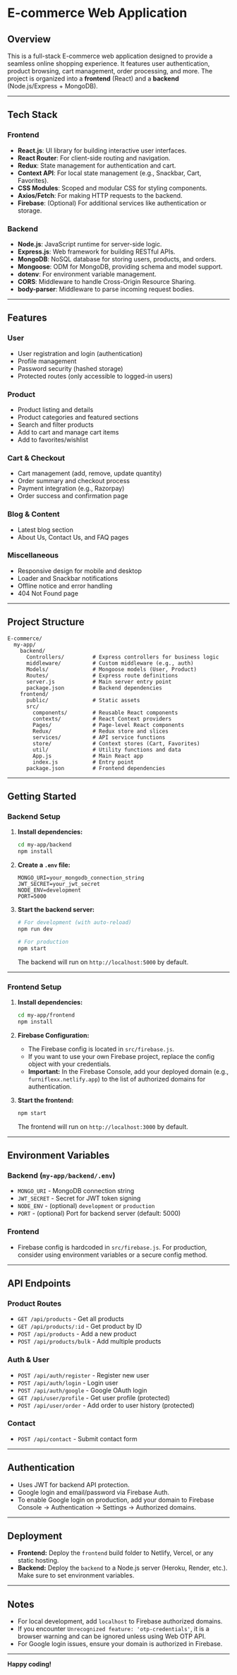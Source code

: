 # E-commerce Web Application

## Overview

This is a full-stack E-commerce web application designed to provide a seamless online shopping experience. It features user authentication, product browsing, cart management, order processing, and more. The project is organized into a **frontend** (React) and a **backend** (Node.js/Express + MongoDB).

---

## Tech Stack

### Frontend

- **React.js**: UI library for building interactive user interfaces.
- **React Router**: For client-side routing and navigation.
- **Redux**: State management for authentication and cart.
- **Context API**: For local state management (e.g., Snackbar, Cart, Favorites).
- **CSS Modules**: Scoped and modular CSS for styling components.
- **Axios/Fetch**: For making HTTP requests to the backend.
- **Firebase**: (Optional) For additional services like authentication or storage.

### Backend

- **Node.js**: JavaScript runtime for server-side logic.
- **Express.js**: Web framework for building RESTful APIs.
- **MongoDB**: NoSQL database for storing users, products, and orders.
- **Mongoose**: ODM for MongoDB, providing schema and model support.
- **dotenv**: For environment variable management.
- **CORS**: Middleware to handle Cross-Origin Resource Sharing.
- **body-parser**: Middleware to parse incoming request bodies.

---

## Features

### User
- User registration and login (authentication)
- Profile management
- Password security (hashed storage)
- Protected routes (only accessible to logged-in users)

### Product
- Product listing and details
- Product categories and featured sections
- Search and filter products
- Add to cart and manage cart items
- Add to favorites/wishlist

### Cart & Checkout
- Cart management (add, remove, update quantity)
- Order summary and checkout process
- Payment integration (e.g., Razorpay)
- Order success and confirmation page

### Blog & Content
- Latest blog section
- About Us, Contact Us, and FAQ pages

### Miscellaneous
- Responsive design for mobile and desktop
- Loader and Snackbar notifications
- Offline notice and error handling
- 404 Not Found page

---

## Project Structure

```
E-commerce/
  my-app/
    backend/
      Controllers/         # Express controllers for business logic
      middleware/          # Custom middleware (e.g., auth)
      Models/              # Mongoose models (User, Product)
      Routes/              # Express route definitions
      server.js            # Main server entry point
      package.json         # Backend dependencies
    frontend/
      public/              # Static assets
      src/
        components/        # Reusable React components
        contexts/          # React Context providers
        Pages/             # Page-level React components
        Redux/             # Redux store and slices
        services/          # API service functions
        store/             # Context stores (Cart, Favorites)
        util/              # Utility functions and data
        App.js             # Main React app
        index.js           # Entry point
      package.json         # Frontend dependencies
```

---

## Getting Started

### Backend Setup

1. **Install dependencies:**
   ```bash
   cd my-app/backend
   npm install
   ```

2. **Create a `.env` file:**
   ```
   MONGO_URI=your_mongodb_connection_string
   JWT_SECRET=your_jwt_secret
   NODE_ENV=development
   PORT=5000
   ```

3. **Start the backend server:**
   ```bash
   # For development (with auto-reload)
   npm run dev

   # For production
   npm start
   ```

   The backend will run on `http://localhost:5000` by default.

---

### Frontend Setup

1. **Install dependencies:**
   ```bash
   cd my-app/frontend
   npm install
   ```

2. **Firebase Configuration:**
   - The Firebase config is located in `src/firebase.js`.
   - If you want to use your own Firebase project, replace the config object with your credentials.
   - **Important:** In the Firebase Console, add your deployed domain (e.g., `furniflexx.netlify.app`) to the list of authorized domains for authentication.

3. **Start the frontend:**
   ```bash
   npm start
   ```

   The frontend will run on `http://localhost:3000` by default.

---

## Environment Variables

### Backend (`my-app/backend/.env`)

- `MONGO_URI` - MongoDB connection string
- `JWT_SECRET` - Secret for JWT token signing
- `NODE_ENV` - (optional) `development` or `production`
- `PORT` - (optional) Port for backend server (default: 5000)

### Frontend

- Firebase config is hardcoded in `src/firebase.js`. For production, consider using environment variables or a secure config method.

---

## API Endpoints

### Product Routes

- `GET /api/products` - Get all products
- `GET /api/products/:id` - Get product by ID
- `POST /api/products` - Add a new product
- `POST /api/products/bulk` - Add multiple products

### Auth & User

- `POST /api/auth/register` - Register new user
- `POST /api/auth/login` - Login user
- `POST /api/auth/google` - Google OAuth login
- `GET /api/user/profile` - Get user profile (protected)
- `POST /api/user/order` - Add order to user history (protected)

### Contact

- `POST /api/contact` - Submit contact form

---

## Authentication

- Uses JWT for backend API protection.
- Google login and email/password via Firebase Auth.
- To enable Google login on production, add your domain to Firebase Console → Authentication → Settings → Authorized domains.

---

## Deployment

- **Frontend:** Deploy the `frontend` build folder to Netlify, Vercel, or any static hosting.
- **Backend:** Deploy the `backend` to a Node.js server (Heroku, Render, etc.). Make sure to set environment variables.

---

## Notes

- For local development, add `localhost` to Firebase authorized domains.
- If you encounter `Unrecognized feature: 'otp-credentials'`, it is a browser warning and can be ignored unless using Web OTP API.
- For Google login issues, ensure your domain is authorized in Firebase.

---

**Happy coding!**